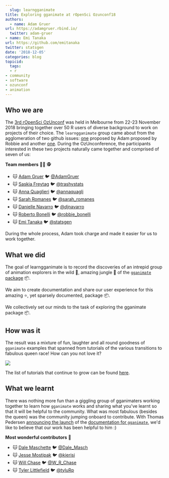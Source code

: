 ```yaml
---
  slug: learngganimate
title: Exploring gganimate at rOpenSci Ozunconf18
authors:
  - name: Adam Gruer
url: https://adamgruer.rbind.io/
  twitter: adam-gruer
- name: Emi Tanaka
url: https://github.com/emitanaka
twitter: statsgen
date: '2018-12-05'
categories: blog
topicid: 
  tags:
  - r
- community
- software
- ozunconf
- animation
---
```

  
  ## Who we are
  
  The [3rd rOpenSci OzUnconf](http://ozunconf18.ropensci.org/) was held in Melbourne from 22-23 November 2018 bringing together over 50 R users of diverse background to work on projects of their choice. The `learngganimate` group came about from the agglomeration of two github issues: [one](https://github.com/ropensci/ozunconf18/issues/11) proposed by Adam proposed by Robbie and another [one](https://github.com/ropensci/ozunconf18/issues/15). During the OzUnconference, the participants interested in these two projects naturally came together and comprised of seven of us:  
  
  **Team members** 👩‍🌾 🕵

- 🐱 [Adam Gruer](https://github.com/adam-gruer) 🐦
[@AdamGruer](https://twitter.com/AdamGruer)
- 🐱 [Saskia Freytag](https://github.com/SaskiaFreytag) 🐦
[@trashystats](https://twitter.com/trashystats)
- 🐱 [Anna Quaglieri](https://github.com/SaskiaFreytag) 🐦
[@annaquagli](https://twitter.com/annaquagli)
- 🐱 [Sarah Romanes](https://github.com/sarahromanes) 🐦
[@sarah\_romanes](https://twitter.com/sarah_romanes)
- 🐱 [Danielle Navarro](https://github.com/djnavarro) 🐦
[@djnavarro](https://twitter.com/djnavarro)
- 🐱 [Roberto Bonelli](https://github.com/Robbie90) 🐦
[@robbie\_bonelli](https://twitter.com/robbie_bonelli)
- 🐱 [Emi Tanaka](https://github.com/emitanaka) 🐦
[@statsgen](https://twitter.com/statsgen)

During the whole process, Adam took charge and made it easier for us to work together. 

## What we did

The goal of learngganimate is to record the discoveries of an intrepid
group of animation explorers in the wild 🐯, amazing jungle 🌳 of the
[`gganimate` package](https://github.com/thomasp85/gganimate) 📦.

We aim to create documentation and share our user experience for this
amazing ⭐, yet sparsely documented, package 📦.

We collectively set our minds to the task of exploring the gganimate
package 📦.

## How was it

The result was a mixture of fun, laughter and all round goodness of `gganimate` examples that spanned from tutorials of the various transitions to fabulous queen race! How can you not love it?

![](https://github.com/ropenscilabs/learngganimate/blob/master/RuPaul_excercise/making_gganimate_fab_files/figure-markdown_github/rupaulgif-1.gif)

The list of tutorials that continue to grow can be found [here](https://github.com/ropenscilabs/learngganimate).

## What we learnt

There was nothing more fun than a giggling group of gganimaters working together to learn how `gganimate` works and sharing what you've learnt so that it will be helpful to the community. What was most fabulous (besides the queen) was the community jumping onboard to contribute. With Thomas Pedersen [announcing the launch](https://twitter.com/thomasp85/status/1074388077248954368) of the [documentation for `gganimate`](https://gganimate.com/), we'd like to believe that our work has been helpful to him :)

**Most wonderful contributors** 🙌

  - 🐱 [Dale Maschette](https://github.com/Maschette) 🐦
    [@Dale\_Masch](https://twitter.com/Dale_Masch)
  - 🐱 [Jesse Mostipak](https://github.com/jmostipak) 🐦
    [@kierisi](https://twitter.com/kierisi)
  - 🐱 [Will Chase](https://github.com/will-r-chase) 🐦
    [@W\_R\_Chase](https://twitter.com/W_R_Chase)
  - 🐱 [Tyler Littlefield](https://github.com/tyluRp) 🐦
    [@tyluRp](https://twitter.com/tyluRp)
